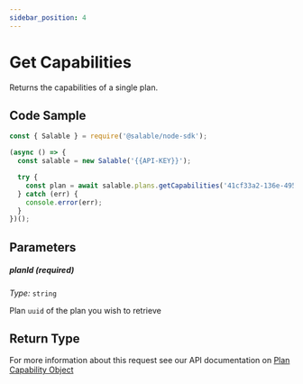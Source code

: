 ```yaml
---
sidebar_position: 4
---
```


# Get Capabilities

Returns the capabilities of a single plan.

## Code Sample

```typescript
const { Salable } = require('@salable/node-sdk');

(async () => {
  const salable = new Salable('{{API-KEY}}');

  try {
    const plan = await salable.plans.getCapabilities('41cf33a2-136e-4959-b5c7-73889ab94eff');
  } catch (err) {
    console.error(err);
  }
})();
```

## Parameters

##### planId (_required_)

_Type:_ `string`

Plan `uuid` of the plan you wish to retrieve

## Return Type

For more information about this request see our API documentation on [Plan Capability Object](https://docs.salable.app/api#tag/Plans/operation/getPlanCapabilities)
